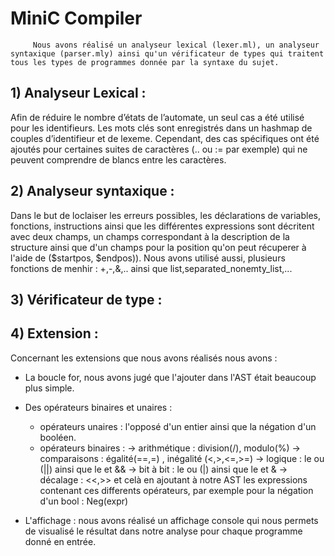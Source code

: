 # MiniC Compiler

         Nous avons réalisé un analyseur lexical (lexer.ml), un analyseur syntaxique (parser.mly) ainsi qu'un vérificateur de types qui traitent tous les types de programmes donnée par la syntaxe du sujet.

 ## 1) Analyseur Lexical :
Afin de réduire le nombre d’états de l’automate, un seul cas a été utilisé pour les identifieurs. Les mots clés sont enregistrés dans un hashmap de couples d’identifieur et de lexeme. Cependant, des cas spécifiques ont été ajoutés pour certaines suites de caractères (.. ou := par exemple) qui ne peuvent comprendre de blancs entre les caractères.

## 2) Analyseur syntaxique : 

Dans le but de loclaiser les erreurs possibles, les déclarations de variables, fonctions, instructions ainsi que les différentes expressions sont décritent avec deux champs, un champs correspondant à la description de la structure ainsi que d'un champs pour la position qu'on peut récuperer à l'aide de ($startpos, $endpos)). 
Nous avons utilisé aussi, plusieurs fonctions de menhir : +,-,&,.. ainsi que list,separated_nonemty_list,...

## 3) Vérificateur de type : 




## 4) Extension : 
Concernant les extensions que nous avons réalisés nous avons : 
* La boucle for, nous avons jugé que l'ajouter dans l'AST était beaucoup plus simple. 
* Des opérateurs binaires et unaires : 
	- opérateurs unaires : l'opposé d'un entier ainsi que la négation d'un booléen.
	- opérateurs binaires : 
	    -> arithmétique : division(/), modulo(%)
	    -> comparaisons : égalité(==,=) , inégalité (<,>,<=,>=)
	    -> logique : le ou (||) ainsi que le et &&
	    -> bit à bit : le ou (|) ainsi que le et &
	    -> décalage : <<,>>
et celà en ajoutant à notre AST les expressions contenant ces differents opérateurs, par exemple pour la négation d'un bool : Neg(expr)

* L'affichage : nous avons réalisé un affichage console qui nous permets de visualisé le résultat dans notre analyse pour chaque programme donné en entrée.	    

